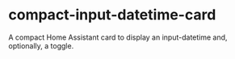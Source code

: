 # compact-input-datetime-card
A compact Home Assistant card to display an input-datetime and, optionally, a toggle.
